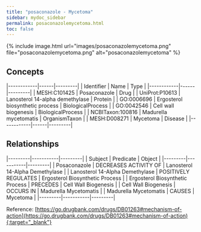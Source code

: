 ```yaml
---
title: "posaconazole - Mycetoma"
sidebar: mydoc_sidebar
permalink: posaconazolemycetoma.html
toc: false 
---
```


{% include image.html url="images/posaconazolemycetoma.png" file="posaconazolemycetoma.png" alt="posaconazolemycetoma" %}

## Concepts

|------------|------|---------|
| Identifier | Name | Type    |
|------------|------|---------|
| MESH:C101425 | Posaconazole | Drug |
| UniProt:P10613 | Lanosterol 14-alpha demethylase | Protein |
| GO:0006696 | Ergosterol biosynthetic process | BiologicalProcess |
| GO:0042546 | Cell wall biogenesis | BiologicalProcess |
| NCBITaxon:100816 | Madurella mycetomatis | OrganismTaxon |
| MESH:D008271 | Mycetoma | Disease |
|------------|------|---------|

## Relationships

|---------|-----------|---------|
| Subject | Predicate | Object  |
|---------|-----------|---------|
| Posaconazole | DECREASES ACTIVITY OF | Lanosterol 14-Alpha Demethylase |
| Lanosterol 14-Alpha Demethylase | POSITIVELY REGULATES | Ergosterol Biosynthetic Process |
| Ergosterol Biosynthetic Process | PRECEDES | Cell Wall Biogenesis |
| Cell Wall Biogenesis | OCCURS IN | Madurella Mycetomatis |
| Madurella Mycetomatis | CAUSES | Mycetoma |
|---------|-----------|---------|

Reference: [https://go.drugbank.com/drugs/DB01263#mechanism-of-action](https://go.drugbank.com/drugs/DB01263#mechanism-of-action){:target="_blank"}
